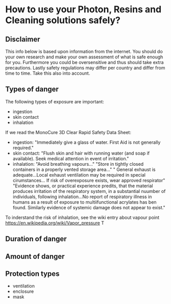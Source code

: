 # How to use your Photon, Resins and Cleaning solutions safely?

## Disclaimer
This info below is based upon information from the internet. You should do your own research and make your own assessment of what is safe enough for you. Furthermore you could be oversensitive and thus should take extra precautions. Lastly safety regulations may differ per country and differ from time to time. Take this also into account.

## Types of danger
The following types of exposure are important:
- ingestion
- skin contact
- inhalation

If we read the MonoCure 3D Clear Rapid Safety Data Sheet:
- ingestion: "Immediately give a glass of water. First Aid is not generally required."
- skin contact: "Flush skin and hair with running water (and soap if available). Seek medical attention in event of irritation."
- inhalation: "Avoid breathing vapours..." "Store in tightly closed containers in a properly vented storage area..." " General exhaust is adequate...Local exhaust ventilation may be required in special cirumstances... If risk of overexposure exists, wear approved respirator" "Evidence shows, or practical experience predits, that the material produces irritation of the respiratory system, in a substantial nuumber of individuals, following inhalation...No report of respiratory illness in humans as a result of exposure to multiifunctional acrylates has ben found. Similarly evidence of systemic damage does not appear to exist."  

To inderstand the risk of inhalation, see the wiki entry about vapour point https://en.wikipedia.org/wiki/Vapor_pressure
T

## Duration of danger

## Amount of danger

## Protection types
- ventilation
- enclosure
- mask

